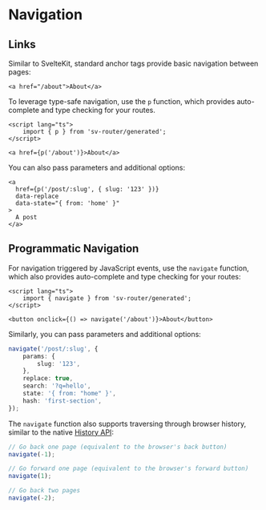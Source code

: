 # Navigation

## Links

Similar to SvelteKit, standard anchor tags provide basic navigation between pages:

```svelte
<a href="/about">About</a>
```

To leverage type-safe navigation, use the `p` function, which provides auto-complete and type checking for your routes.

```svelte
<script lang="ts">
	import { p } from 'sv-router/generated';
</script>

<a href={p('/about')}>About</a>
```


You can also pass parameters and additional options:

```svelte
<a
  href={p('/post/:slug', { slug: '123' })}
  data-replace
  data-state="{ from: 'home' }"
>
  A post
</a>
```

## Programmatic Navigation

For navigation triggered by JavaScript events, use the `navigate` function, which also provides auto-complete and type checking for your routes:

```svelte
<script lang="ts">
	import { navigate } from 'sv-router/generated';
</script>

<button onclick={() => navigate('/about')}>About</button>
```

Similarly, you can pass parameters and additional options:

```ts
navigate('/post/:slug', {
	params: {
		slug: '123',
	},
	replace: true,
	search: '?q=hello',
	state: '{ from: "home" }',
	hash: 'first-section',
});
```

The `navigate` function also supports traversing through browser history, similar to the native [History API](https://developer.mozilla.org/en-US/docs/Web/API/History_API):

```ts
// Go back one page (equivalent to the browser's back button)
navigate(-1);

// Go forward one page (equivalent to the browser's forward button)
navigate(1);

// Go back two pages
navigate(-2);
```
